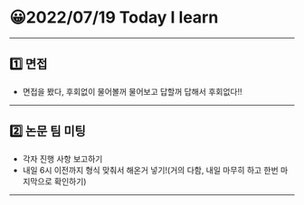 # 😀2022/07/19 Today I learn
-------------------------
## 1️⃣ 면접 
  * 면접을 봤다, 후회없이 물어볼꺼 물어보고 답할꺼 답해서 후회없다!!
------------------------
## 2️⃣ 논문 팀 미팅
  * 각자 진행 사항 보고하기
  * 내일 6시 이전까지 형식 맞춰서 해온거 넣기!(거의 다함, 내일 마무히 하고 한번 마지막으로 확인하기)
-------------------------
